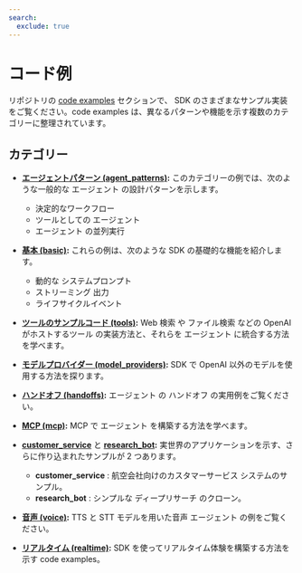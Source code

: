 ```yaml
---
search:
  exclude: true
---
```

# コード例

リポジトリの [code examples](https://github.com/openai/openai-agents-python/tree/main/examples) セクションで、 SDK のさまざまなサンプル実装をご覧ください。code examples は、異なるパターンや機能を示す複数のカテゴリーに整理されています。


## カテゴリー

-  **[エージェントパターン (agent_patterns)](https://github.com/openai/openai-agents-python/tree/main/examples/agent_patterns):**
  このカテゴリーの例では、次のような一般的な エージェント の設計パターンを示します。

    - 決定的なワークフロー
    - ツールとしての エージェント
    - エージェント の並列実行

-  **[基本 (basic)](https://github.com/openai/openai-agents-python/tree/main/examples/basic):**
  これらの例は、次のような SDK の基礎的な機能を紹介します。

    - 動的な システムプロンプト
    - ストリーミング 出力
    - ライフサイクルイベント

-  **[ツールのサンプルコード (tools)](https://github.com/openai/openai-agents-python/tree/main/examples/tools):**
  Web 検索 や ファイル検索 などの OpenAI がホストするツール の実装方法と、それらを エージェント に統合する方法を学べます。

-  **[モデルプロバイダー (model_providers)](https://github.com/openai/openai-agents-python/tree/main/examples/model_providers):**
  SDK で OpenAI 以外のモデルを使用する方法を探ります。

-  **[ハンドオフ (handoffs)](https://github.com/openai/openai-agents-python/tree/main/examples/handoffs):**
  エージェント の ハンドオフ の実用例をご覧ください。

-  **[MCP (mcp)](https://github.com/openai/openai-agents-python/tree/main/examples/mcp):**
  MCP で エージェント を構築する方法を学べます。

-  **[customer_service](https://github.com/openai/openai-agents-python/tree/main/examples/customer_service)** と **[research_bot](https://github.com/openai/openai-agents-python/tree/main/examples/research_bot):**
  実世界のアプリケーションを示す、さらに作り込まれたサンプルが 2 つあります。

    -  **customer_service** : 航空会社向けのカスタマーサービス システムのサンプル。
    -  **research_bot** : シンプルな ディープリサーチ のクローン。

-  **[音声 (voice)](https://github.com/openai/openai-agents-python/tree/main/examples/voice):**
  TTS と STT モデルを用いた音声 エージェント の例をご覧ください。

-  **[リアルタイム (realtime)](https://github.com/openai/openai-agents-python/tree/main/examples/realtime):**
  SDK を使ってリアルタイム体験を構築する方法を示す code examples。